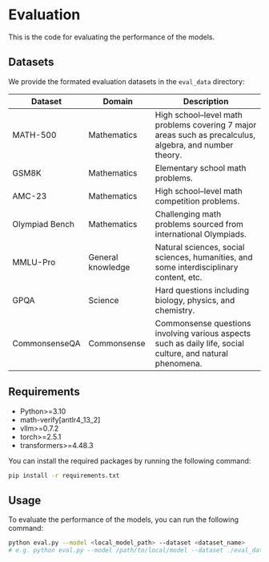 # Evaluation
This is the code for evaluating the performance of the models.

## Datasets
We provide the formated evaluation datasets in the `eval_data` directory:

| Dataset        | Domain            | Description                                                  |
| -------------- | ----------------- | ------------------------------------------------------------ |
| MATH-500       | Mathematics       | High school–level math problems covering 7 major areas such as precalculus, algebra, and number theory. |
| GSM8K          | Mathematics       | Elementary school math problems.                             |
| AMC-23         | Mathematics       | High school–level math competition problems.                 |
| Olympiad Bench | Mathematics       | Challenging math problems sourced from international Olympiads. |
| MMLU-Pro       | General knowledge | Natural sciences, social sciences, humanities, and some interdisciplinary content, etc. |
| GPQA           | Science           | Hard questions including biology, physics, and chemistry.    |
| CommonsenseQA  | Commonsense       | Commonsense questions involving various aspects such as daily life, social culture, and natural phenomena. |


## Requirements
- Python>=3.10
- math-verify[antlr4_13_2]
- vllm>=0.7.2
- torch>=2.5.1
- transformers>=4.48.3

You can install the required packages by running the following command:
```bash
pip install -r requirements.txt
```

## Usage
To evaluate the performance of the models, you can run the following command:
```bash
python eval.py --model <local_model_path> --dataset <dataset_name>
# e.g. python eval.py --model /path/to/local/model --dataset ./eval_data/math500.jsonl
```

